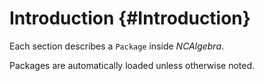# Introduction {#Introduction}

Each section describes a `Package` inside *NCAlgebra*.

Packages are automatically loaded unless otherwise noted.
